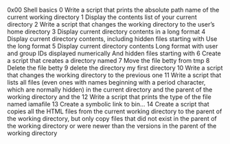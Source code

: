0x00 Shell basics
0 Write a script that prints the absolute path name of the current working directory
1 Display the contents list of your current directory
2 Write a script that changes the working directory to the user’s home directory
3 Display current directory contents in a long format
4 Display current directory contents, including hidden files starting with  Use the long format
5 Display current directory contents Long format with user and group IDs displayed numerically And hidden files starting with
6 Create a script that creates a directory named 
7 Move the file betty from tmp
8 Delete the file betty
9 delete the directory my first directory
10 Write a script that changes the working directory to the previous one
11 Write a script that lists all files (even ones with names beginning with a period character, which are normally hidden) in the current directory and the parent of the working directory and the
12 Write a script that prints the type of the file named iamafile
13 Create a symbolic link to bin...
14 Create a script that copies all the HTML files from the current working directory to the parent of the working directory, but only copy files that did not exist in the parent of the working directory or were newer than the versions in the parent of the working directory
